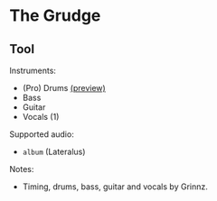 # The Grudge

## Tool

Instruments:

  * (Pro) Drums [(preview)](http://pages.cs.wisc.edu/~tolly/customs/?title=the-grudge&artist=tool)
  * Bass
  * Guitar
  * Vocals (1)

Supported audio:

  * `album` (Lateralus)

Notes:

  * Timing, drums, bass, guitar and vocals by Grinnz.

